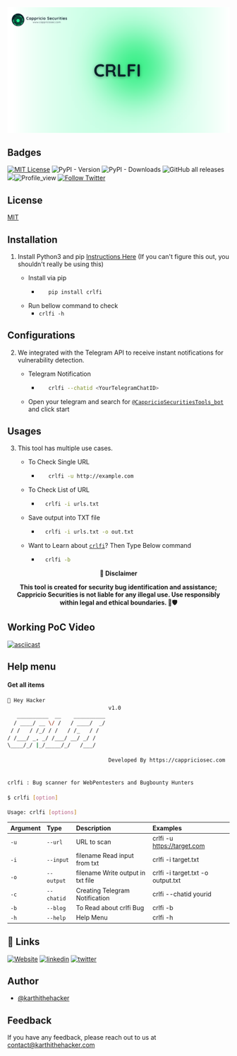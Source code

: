 
<div align="center">
  <img src="https://raw.githubusercontent.com/Cappricio-Securities/crlfi/main/image/CRLFI.png" alt="logo">
</div>


## Badges



[![MIT License](https://img.shields.io/badge/License-MIT-green.svg)](https://choosealicense.com/licenses/mit/)
![PyPI - Version](https://img.shields.io/pypi/v/crlfi)
![PyPI - Downloads](https://img.shields.io/pypi/dm/crlfi)
![GitHub all releases](https://img.shields.io/github/downloads/Cappricio-Securities/crlfi/total)
<a href="https://github.com/Cappricio-Securities/crlfi/releases/"><img src="https://img.shields.io/github/release/Cappricio-Securities/crlfi"></a>![Profile_view](https://komarev.com/ghpvc/?username=Cappricio-Securities&label=Profile%20views&color=0e75b6&style=flat)
[![Follow Twitter](https://img.shields.io/twitter/follow/cappricio_sec?style=social)](https://twitter.com/cappricio_sec)
<p align="center">

<p align="center">







## License

[MIT](https://choosealicense.com/licenses/mit/)



## Installation 

1. Install Python3 and pip [Instructions Here](https://www.python.org/downloads/) (If you can't figure this out, you shouldn't really be using this)

   - Install via pip
     - ```bash
          pip install crlfi
        ```
   - Run bellow command to check
     - `crlfi -h`

## Configurations 
2. We integrated with the Telegram API to receive instant notifications for vulnerability detection.
   
   - Telegram Notification
     - ```bash
          crlfi --chatid <YourTelegramChatID>
        ```
   - Open your telegram and search for [`@CappricioSecuritiesTools_bot`](https://web.telegram.org/k/#@CappricioSecuritiesTools_bot) and click start

## Usages 
3. This tool has multiple use cases.
   
   - To Check Single URL
     - ```bash
          crlfi -u http://example.com 
        ```
   - To Check List of URL 
      - ```bash
          crlfi -i urls.txt 
        ```
   - Save output into TXT file
      - ```bash
          crlfi -i urls.txt -o out.txt
        ```
   - Want to Learn about [`crlfi`](https://blogs.cappriciosec.com/blog/138/Cappricio%20Securities%20Discovers%20CRLF%20Injection%20Vulnerability%20in%20Popular%20Website,%20Responsible%20Disclosure%20Earns%20Bounty)? Then Type Below command
      - ```bash
          crlfi -b
        ```
     
<p align="center">
  <b>🚨 Disclaimer</b>
  
</p>
<p align="center">
<b>This tool is created for security bug identification and assistance; Cappricio Securities is not liable for any illegal use. 
  Use responsibly within legal and ethical boundaries. 🔐🛡️</b></p>


## Working PoC Video

[![asciicast](https://blogs.cappriciosec.com/uploaders/Screenshot%202024-04-23%20at%202.32.40%20PM.png)](https://asciinema.org/a/CZVs5PpxP7cFBvNAeNurt5hxt)




## Help menu

#### Get all items

```bash
👋 Hey Hacker
                                v1.0
   __________  __    __________
  / ____/ __ \/ /   / ____/  _/
 / /   / /_/ / /   / /_   / /
/ /___/ _, _/ /___/ __/ _/ /
\____/_/ |_/_____/_/   /___/

                                Developed By https://cappriciosec.com


crlfi : Bug scanner for WebPentesters and Bugbounty Hunters 

$ crlfi [option]

Usage: crlfi [options]
```


| Argument | Type     | Description                | Examples |
| :-------- | :------- | :------------------------- | :------------------------- |
| `-u` | `--url` | URL to scan | crlfi -u https://target.com |
| `-i` | `--input` | filename Read input from txt  | crlfi -i target.txt | 
| `-o` | `--output` | filename Write output in txt file | crlfi -i target.txt -o output.txt |
| `-c` | `--chatid` | Creating Telegram Notification | crlfi --chatid yourid |
| `-b` | `--blog` | To Read about crlfi Bug | crlfi -b |
| `-h` | `--help` | Help Menu | crlfi -h |



## 🔗 Links
[![Website](https://img.shields.io/badge/my_portfolio-000?style=for-the-badge&logo=ko-fi&logoColor=white)](https://cappriciosec.com/)
[![linkedin](https://img.shields.io/badge/linkedin-0A66C2?style=for-the-badge&logo=linkedin&logoColor=white)](https://www.linkedin.com/in/karthikeyan--v/)
[![twitter](https://img.shields.io/badge/twitter-1DA1F2?style=for-the-badge&logo=twitter&logoColor=white)](https://twitter.com/karthithehacker)



## Author

- [@karthithehacker](https://github.com/karthi-the-hacker/)



## Feedback

If you have any feedback, please reach out to us at contact@karthithehacker.com
